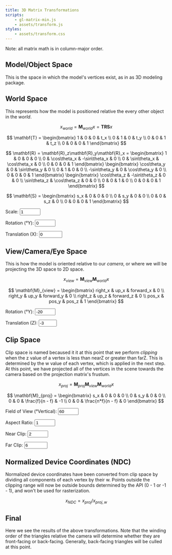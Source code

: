 ```yaml
---
title: 3D Matrix Transformations
scripts:
    - gl-matrix-min.js
    - assets/transform.js
styles:
    - assets/transform.css
---
```


Note: all matrix math is in column-major order.

## Model/Object Space
This is the space in which the model's vertices exist, as in as 3D modeling package.

<div class="aspect">
<canvas id="model"></canvas>
</div>

## World Space
This represents how the model is positioned relative the every other object in the *world*.

$$ x_{world} = \mathbf{M}_{world}x = \mathbf{T}\mathbf{R}\mathbf{S}x $$

$$ \mathbf{T} = \begin{bmatrix} 1 & 0 & 0 & t_x \\ 0 & 1 & 0 & t_y \\ 0 & 0 & 1 & t_z \\ 0 & 0 & 0 & 1 \end{bmatrix} $$

$$
\mathbf{R} = \mathbf{R}_z\mathbf{R}_y\mathbf{R}_x =
\begin{bmatrix} 1 & 0 & 0 & 0 \\ 0 & \cos\theta_x & -\sin\theta_x & 0 \\ 0 & \sin\theta_x & \cos\theta_x & 0 \\ 0 & 0 & 0 & 1 \end{bmatrix}
\begin{bmatrix} \cos\theta_y & 0 & \sin\theta_y & 0 \\ 0 & 1 & 0 & 0 \\ -\sin\theta_y & 0 & \cos\theta_y & 0 \\ 0 & 0 & 0 & 1 \end{bmatrix}
\begin{bmatrix} \cos\theta_z & -\sin\theta_z & 0 & 0 \\ \sin\theta_z & \cos\theta_z & 0 & 0 \\ 0 & 0 & 1 & 0 \\ 0 & 0 & 0 & 1 \end{bmatrix}
$$

$$ \mathbf{S} = \begin{bmatrix} s_x & 0 & 0 & 0 \\ 0 & s_y & 0 & 0 \\ 0 & 0 & s_z & 0 \\ 0 & 0 & 0 & 1 \end{bmatrix} $$

Scale: <input id="scale" type="number" min=".5" max="1.5" step=".1" value="1">

Rotation (°Y): <input id="rotw" type="number" min="0" max="180" step="10" value="0">

Translation (X): <input id="transw" type="number" min="-2" max="2" step=".1" value="0">

<canvas id="world"></canvas>

## View/Camera/Eye Space
This is how the model is oriented relative to our *camera*, or where we will be projecting the 3D space to 2D space.

$$ x_{view} = \mathbf{M}_{view}\mathbf{M}_{world}x $$

$$ \mathbf{M}_{view} = \begin{bmatrix} right_x & up_x & forward_x & 0 \\ right_y & up_y & forward_y & 0 \\ right_z & up_z & forward_z & 0 \\ pos_x & pos_y & pos_z & 1 \end{bmatrix} $$

Rotation (°Y): <input id="rotv" type="number" min="-90" max="90" step="10" value="-20">

Translation (Z): <input id="transv" type="number" min="-5" max="-2" step="1" value="-3">

<canvas id="view"></canvas>

## Clip Space
Clip space is named becaused it it at this point that we perform *clipping* when the z value of a vertex is less than nearZ or greater than farZ.
This is determined by the w value of each vertex, which is applied in the next step.
At this point, we have projected all of the vertices in the scene towards the camera based on the projection matrix's frustum.

$$ x_{proj} = \mathbf{M}_{proj}\mathbf{M}_{view}\mathbf{M}_{world}x $$

$$ \mathbf{M}_{proj} = \begin{bmatrix} s_x & 0 & 0 & 0 \\ 0 & s_y & 0 & 0 \\ 0 & 0 & \frac{f}{n - f} & -1 \\ 0 & 0 & \frac{n*f}{n - f} & 0 \end{bmatrix} $$

Field of View (°Vertical): <input id="fov" type="number" min="60" max="120" step="10" value="60">

Aspect Ratio: <input id="aspect" type="number" min="1" max="4" step=".1" value="1">

Near Clip: <input id="near" type="number" min="0.1" max="2" step=".1" value="2">

Far Clip: <input id="far" type="number" min="2" max="10" step=".1" value="6">

<canvas id="clip"></canvas>

## Normalized Device Coordinates (NDC)
Normalized device coordinates have been converted from clip space by dividing all components of each vertex by their w.
Points outside the clipping range will now be outside bounds determined by the API (0 - 1 or -1 - 1), and won't be used for rasterization.

$$ x_{NDC} = x_{proj} / x_{proj,w} $$

<canvas id="viewport"></canvas>

## Final
Here we see the results of the above transformations.
Note that the winding order of the triangles relative the camera will determine whether they are front-facing or back-facing.
Generally, back-facing triangles will be culled at this point.

<canvas id="output"></canvas>